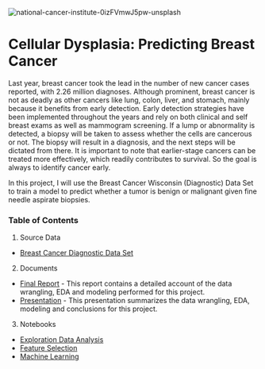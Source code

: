 ![national-cancer-institute-0izFVmwJ5pw-unsplash](https://user-images.githubusercontent.com/50152992/125532708-628589b5-f5d2-4831-83c2-130e2a068285.jpg)

# Cellular Dysplasia: Predicting Breast Cancer
Last year, breast cancer took the lead in the number of new cancer cases reported, with 2.26 million diagnoses. Although prominent, breast cancer is not as deadly as other cancers like lung, colon, liver, and stomach, mainly because it benefits from early detection. Early detection strategies have been implemented throughout the years and rely on both clinical and self breast exams as well as mammogram screening. If a lump or abnormality is detected, a biopsy will be taken to assess whether the cells are cancerous or not. The biopsy will result in a diagnosis, and the next steps will be dictated from there. It is important to note that earlier-stage cancers can be treated more effectively, which readily contributes to survival. So the goal is always to identify cancer early.

In this project, I will use the Breast Cancer Wisconsin (Diagnostic) Data Set to train a model to predict whether a tumor is benign or malignant given fine needle aspirate biopsies.

### Table of Contents

1. Source Data
  * [Breast Cancer Diagnostic Data Set](https://archive.ics.uci.edu/ml/datasets/Breast+Cancer+Wisconsin+%28Diagnostic%29) 

2. Documents
  * [Final Report](https://github.com/montealj/Predicting-Breast-Cancer/blob/main/Documents/Breast%20Cancer%20Classification%20Report.pdf) - This report contains a detailed account of the data wrangling, EDA and modeling performed for this project.
  * [Presentation](https://github.com/montealj/Predicting-Breast-Cancer/blob/main/Documents/Predicting%20Breast%20Cancer.pdf) - This presentation summarizes the data wrangling, EDA, modeling and conclusions for this project. 
  
3. Notebooks
  * [Exploration Data Analysis](https://nbviewer.jupyter.org/github/montealj/Predicting-Breast-Cancer/blob/main/notebooks/predicting_breast_cancer_eda.ipynb)
  * [Feature Selection](https://nbviewer.jupyter.org/github/montealj/Predicting-Breast-Cancer/blob/main/notebooks/predicting_breast_cancer_preprocessing.ipynb)
  * [Machine Learning](https://nbviewer.jupyter.org/github/montealj/Predicting-Breast-Cancer/blob/main/notebooks/predicting_breast_cancer_models.ipynb)
